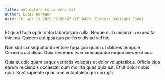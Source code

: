 ```yaml
---
title: aut dolore rerum vero sit
author: Lucas Hermann
date: Fri Apr 15 2022 17:08:47 GMT-0400 (Eastern Daylight Time)
---
```

Et quod fuga optio dolor laboriosam nulla. Neque nulla minima in expedita minima. Quidem aut ipsa quo perferendis ad vel hic.

 Non sint consequatur inventore fuga quo quam ut dolores tempore. Corporis aut dicta. Quia inventore vero consequatur neque earum ut aut.

 Quia et odio quam eaque veritatis voluptas et dolor voluptatibus. Officia eius earum reiciendis occaecati cum mollitia quas quia aut. Et ut dolor nobis quia. Sunt sapiente quod rem voluptatem qui corrupti.